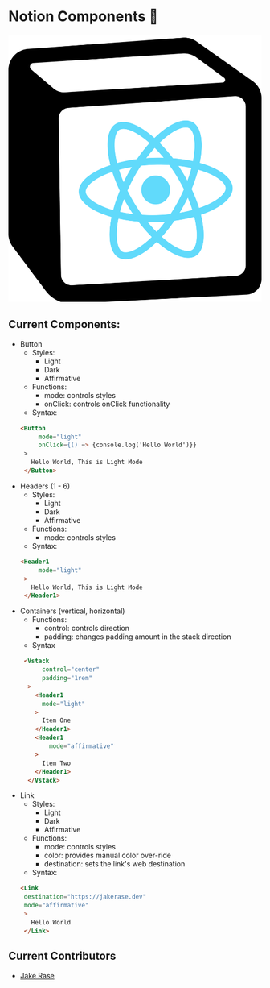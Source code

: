 # Notion Components 📇
![image](./React%20Notion%20Logo.png)

## Current Components:
- Button  
  - Styles:
    - Light
    - Dark
    - Affirmative
  - Functions:
    - mode: controls styles
    - onClick: controls onClick functionality
  - Syntax:
   ```html
   <Button
        mode="light"
        onClick={() => {console.log('Hello World')}}
    >
      Hello World, This is Light Mode
    </Button>
   ```
- Headers (1 - 6)
  - Styles:
    - Light
    - Dark
    - Affirmative
  - Functions:
    - mode: controls styles
  - Syntax:
   ```html
   <Header1
        mode="light"
    >
      Hello World, This is Light Mode
    </Header1>
   ```
- Containers (vertical, horizontal)
  - Functions:
    - control: controls direction
    - padding: changes padding amount in the stack direction 
  - Syntax
  ```html
   <Vstack
        control="center"
        padding="1rem"
    >
      <Header1
        mode="light"
      >
        Item One
      </Header1>
      <Header1
          mode="affirmative"
      >
        Item Two
      </Header1>
    </Vstack>
   ```
- Link
  - Styles:
    - Light
    - Dark
    - Affirmative
  - Functions:
    - mode: controls styles
    - color: provides manual color over-ride
    - destination: sets the link's web destination
  - Syntax:
   ```html
   <Link 
    destination="https://jakerase.dev"
    mode="affirmative"
    >
      Hello World
    </Link>
   ```

## Current Contributors
 - [Jake Rase](https://micro.jakerase.dev)
